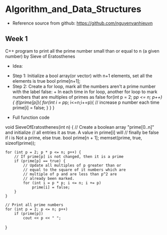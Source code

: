 # Algorithm_and_Data_Structures
* Reference source from github: https://github.com/nguyenvanhieuvn
## Week 1
  C++ program to print all the prime number small than or equal to n (a given number) by Sieve of Eratosthenes
* Idea: 
- Step 1: Initialize a bool array(or vector) with n+1 elements, set all the elements is true
        bool prime[n+1];
- Step 2: Create a for loop, mark all the numbers aren't a prime number with the label false:
        + In each time in for loop, another for loop to mark numbers that are multiples of primes as false
        for(int p = 2; p*p <= n; p++){
           if(prime[p]){
              for(int i = p*p; i<=n;i+=p){  // increase p number each time
                  prime[i] = false;
              }
           }
        }

* Full function code

void SieveOfEratosthenes(int n)
{
    // Create a boolean array "prime[0..n]" and initialize
    // all entries it as true. A value in prime[i] will
    // finally be false if i is Not a prime, else true.
    bool prime[n + 1];
    memset(prime, true, sizeof(prime));
 
    for (int p = 2; p * p <= n; p++) {
        // If prime[p] is not changed, then it is a prime
        if (prime[p] == true) {
            // Update all multiples of p greater than or
            // equal to the square of it numbers which are
            // multiple of p and are less than p^2 are
            // already been marked.
            for (int i = p * p; i <= n; i += p)
                prime[i] = false;
        }
    }
 
    // Print all prime numbers
    for (int p = 2; p <= n; p++)
        if (prime[p])
            cout << p << " ";
}
 